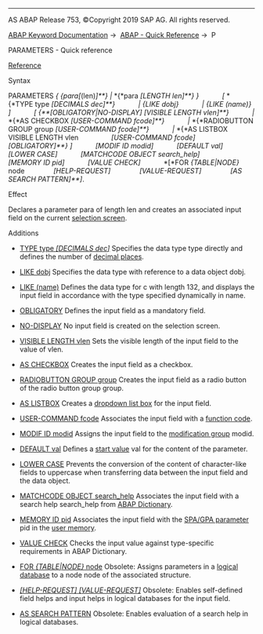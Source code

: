   

* * *

AS ABAP Release 753, ©Copyright 2019 SAP AG. All rights reserved.

[ABAP Keyword Documentation](https://help.sap.com/doc/abapdocu_753_index_htm/7.53/en-US/abenabap.htm) →  [ABAP - Quick Reference](https://help.sap.com/doc/abapdocu_753_index_htm/7.53/en-US/abenabap_shortref.htm) →  P

PARAMETERS - Quick reference

[Reference](https://help.sap.com/doc/abapdocu_753_index_htm/7.53/en-US/abapparameters.htm)

Syntax

PARAMETERS *{* *{*para*\[*(len)*\]**}* *|* *{*para *\[*LENGTH len*\]**}* *}*
           *\[* *{*TYPE type *\[*DECIMALS dec*\]**}*
           *|* *{*LIKE dobj*}*
           *|* *{*LIKE (name)*}* *\]*
           *\[* *{**\[*OBLIGATORY*|*NO-DISPLAY*\]* *\[*VISIBLE LENGTH vlen*\]**}*
           *|* *{*AS CHECKBOX *\[*USER-COMMAND fcode*\]**}*
           *|* *{*RADIOBUTTON GROUP group *\[*USER-COMMAND fcode*\]**}*
           *|* *{*AS LISTBOX VISIBLE LENGTH vlen
                *\[*USER-COMMAND fcode*\]* *\[*OBLIGATORY*\]**}* *\]*
           *\[*MODIF ID modid*\]*
           *\[*DEFAULT val*\]*
           *\[*LOWER CASE*\]*
           *\[*MATCHCODE OBJECT search\_help*\]*
           *\[*MEMORY ID pid*\]*
           *\[*VALUE CHECK*\]*
           *\[*FOR *{*TABLE*|*NODE*}* node
              *\[*HELP-REQUEST*\]*
              *\[*VALUE-REQUEST*\]*
              *\[*AS SEARCH PATTERN*\]**\]*.

Effect

Declares a parameter para of length len and creates an associated input field on the current [selection screen](https://help.sap.com/doc/abapdocu_753_index_htm/7.53/en-US/abenselection_screen_glosry.htm "Glossary Entry").

Additions

-   [TYPE type *\[*DECIMALS dec*\]*](https://help.sap.com/doc/abapdocu_753_index_htm/7.53/en-US/abapparameters_type.htm)
    Specifies the data type type directly and defines the number of [decimal places](https://help.sap.com/doc/abapdocu_753_index_htm/7.53/en-US/abenfractional_portion_glosry.htm "Glossary Entry").
    
-   [LIKE dobj](https://help.sap.com/doc/abapdocu_753_index_htm/7.53/en-US/abapparameters_type.htm)
    Specifies the data type with reference to a data object dobj.
    
-   [LIKE (name)](https://help.sap.com/doc/abapdocu_753_index_htm/7.53/en-US/abapparameters_type.htm)
    Defines the data type for c with length 132, and displays the input field in accordance with the type specified dynamically in name.
    
-   [OBLIGATORY](https://help.sap.com/doc/abapdocu_753_index_htm/7.53/en-US/abapparameters_screen.htm)
    Defines the input field as a mandatory field.
    
-   [NO-DISPLAY](https://help.sap.com/doc/abapdocu_753_index_htm/7.53/en-US/abapparameters_screen.htm)
    No input field is created on the selection screen.
    
-   [VISIBLE LENGTH vlen](https://help.sap.com/doc/abapdocu_753_index_htm/7.53/en-US/abapparameters_screen.htm)
    Sets the visible length of the input field to the value of vlen.
    
-   [AS CHECKBOX](https://help.sap.com/doc/abapdocu_753_index_htm/7.53/en-US/abapparameters_screen.htm)
    Creates the input field as a checkbox.
    
-   [RADIOBUTTON GROUP group](https://help.sap.com/doc/abapdocu_753_index_htm/7.53/en-US/abapparameters_screen.htm)
    Creates the input field as a radio button of the radio button group group.
    
-   [AS LISTBOX](https://help.sap.com/doc/abapdocu_753_index_htm/7.53/en-US/abapparameters_screen.htm)
    Creates a [dropdown list box](https://help.sap.com/doc/abapdocu_753_index_htm/7.53/en-US/abendropdown_listbox_glosry.htm "Glossary Entry") for the input field.
    
-   [USER-COMMAND fcode](https://help.sap.com/doc/abapdocu_753_index_htm/7.53/en-US/abapparameters_screen.htm)
    Associates the input field with a [function code](https://help.sap.com/doc/abapdocu_753_index_htm/7.53/en-US/abenfunction_code_glosry.htm "Glossary Entry").
    
-   [MODIF ID modid](https://help.sap.com/doc/abapdocu_753_index_htm/7.53/en-US/abapselection-screen_modif_id.htm)
    Assigns the input field to the [modification group](https://help.sap.com/doc/abapdocu_753_index_htm/7.53/en-US/abenmodification_group_glosry.htm "Glossary Entry") modid.
    
-   [DEFAULT val](https://help.sap.com/doc/abapdocu_753_index_htm/7.53/en-US/abapparameters_value.htm)
    Defines a [start value](https://help.sap.com/doc/abapdocu_753_index_htm/7.53/en-US/abenstart_value_glosry.htm "Glossary Entry") val for the content of the parameter.
    
-   [LOWER CASE](https://help.sap.com/doc/abapdocu_753_index_htm/7.53/en-US/abapparameters_value.htm)
    Prevents the conversion of the content of character-like fields to uppercase when transferring data between the input field and the data object.
    
-   [MATCHCODE OBJECT search\_help](https://help.sap.com/doc/abapdocu_753_index_htm/7.53/en-US/abapparameters_value.htm)
    Associates the input field with a search help search\_help from [ABAP Dictionary](https://help.sap.com/doc/abapdocu_753_index_htm/7.53/en-US/abenabap_dictionary_glosry.htm "Glossary Entry").
    
-   [MEMORY ID pid](https://help.sap.com/doc/abapdocu_753_index_htm/7.53/en-US/abapparameters_value.htm)
    Associates the input field with the [SPA/GPA parameter](https://help.sap.com/doc/abapdocu_753_index_htm/7.53/en-US/abenspa_gpa_parameter_1_glosry.htm "Glossary Entry") pid in the [user memory](https://help.sap.com/doc/abapdocu_753_index_htm/7.53/en-US/abenuser_memory_glosry.htm "Glossary Entry").
    
-   [VALUE CHECK](https://help.sap.com/doc/abapdocu_753_index_htm/7.53/en-US/abapparameters_value.htm)
    Checks the input value against type-specific requirements in ABAP Dictionary.
    
-   [FOR *{*TABLE*|*NODE*}* node](https://help.sap.com/doc/abapdocu_753_index_htm/7.53/en-US/abapparameters_ldb.htm)
    Obsolete: Assigns parameters in a [logical database](https://help.sap.com/doc/abapdocu_753_index_htm/7.53/en-US/abenlogical_data_base_glosry.htm "Glossary Entry") to a node node of the associated structure.
    
-   [*\[*HELP-REQUEST*\]* *\[*VALUE-REQUEST*\]*](https://help.sap.com/doc/abapdocu_753_index_htm/7.53/en-US/abapparameters_ldb.htm)
    Obsolete: Enables self-defined field helps and input helps in logical databases for the input field.
    
-   [AS SEARCH PATTERN](https://help.sap.com/doc/abapdocu_753_index_htm/7.53/en-US/abapparameters_ldb.htm)
    Obsolete: Enables evaluation of a search help in logical databases.